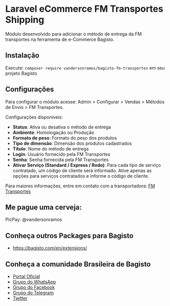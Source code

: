 # Laravel eCommerce FM Transportes Shipping

Módulo desenvolvido para adicionar o método de entrega da FM transportes na ferramenta de e-Commerce Bagisto.

## Instalação

Execute: `composer require vandersonramos/bagisto-fm-transportes` em seu projeto Bagisto

## Configurações

Para configurar o módulo acesse: Admin > Configurar > Vendas > Métodos de Envio > FM Transportes.

Configurações disponíveis:

* **Status**: Ativa ou desativa o método de entrega
* **Ambiente**: Homologação ou Produção
* **Formato de peso**: Formato do peso dos produtos
* **Tipo de dimensão**: Dimensão dos produtos cadastrados
* **Título**: Nome do método de entrega
* **Login**: Usuário fornecido pela FM Transportes
* **Senha**: Senha fornecida pela FM Transportes
* **Ativar Serviço (Standard / Express / Rodo)**: Para cada tipo de serviço contratado, um código de cliente será informado.
Ative apenas as opções para serviços contratados e informe o código de cliente.

Para maiores informações, entre em contato com a transportadora: [FM Transportes](http://www.fmtransportes.com.br/)

## Me pague uma cerveja:

PicPay: @vandersonramos

## Conheça outros Packages para Bagisto

* https://bagisto.com/en/extensions/

## Conheça a comunidade Brasileira de Bagisto
- [Portal Oficial](https://bagisto.com.br)
- [Grupo do WhatsApp](https://chat.whatsapp.com/HpMKEoxf5neIfnpUlHGmaO)
- [Grupo do Facebook](https://www.facebook.com/groups/2552301808420521)
- [Grupo do Telegram](https://t.me/bagistobrasil)
- [Twitter](http://twitter.com/bagistobr)
 

